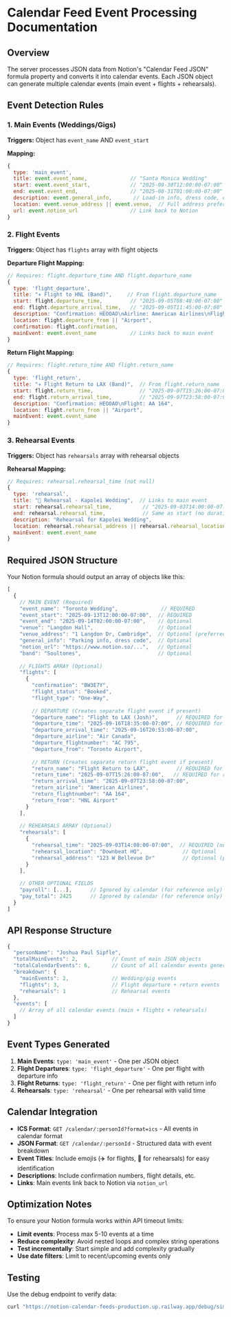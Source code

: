 # Calendar Feed Event Processing Documentation

## Overview
The server processes JSON data from Notion's "Calendar Feed JSON" formula property and converts it into calendar events. Each JSON object can generate multiple calendar events (main event + flights + rehearsals).

## Event Detection Rules

### 1. **Main Events** (Weddings/Gigs)
**Triggers:** Object has `event_name` AND `event_start`

**Mapping:**
```javascript
{
  type: 'main_event',
  title: event.event_name,              // "Santa Monica Wedding"
  start: event.event_start,             // "2025-08-30T12:00:00-07:00"
  end: event.event_end,                 // "2025-08-31T01:00:00-07:00"
  description: event.general_info,       // Load-in info, dress code, etc.
  location: event.venue_address || event.venue,  // Full address preferred
  url: event.notion_url                 // Link back to Notion
}
```

### 2. **Flight Events** 
**Triggers:** Object has `flights` array with flight objects

**Departure Flight Mapping:**
```javascript
// Requires: flight.departure_time AND flight.departure_name
{
  type: 'flight_departure',
  title: "✈️ Flight to HNL (Band)",     // From flight.departure_name
  start: flight.departure_time,         // "2025-09-05T08:48:00-07:00"
  end: flight.departure_arrival_time,   // "2025-09-05T11:45:00-07:00"
  description: "Confirmation: HEOOAO\nAirline: American Airlines\nFlight: AA 31",
  location: flight.departure_from || "Airport",
  confirmation: flight.confirmation,
  mainEvent: event.event_name           // Links back to main event
}
```

**Return Flight Mapping:**
```javascript
// Requires: flight.return_time AND flight.return_name
{
  type: 'flight_return',
  title: "✈️ Flight Return to LAX (Band)",  // From flight.return_name
  start: flight.return_time,               // "2025-09-07T15:26:00-07:00"
  end: flight.return_arrival_time,         // "2025-09-07T23:58:00-07:00"
  description: "Confirmation: HEOOAO\nFlight: AA 164",
  location: flight.return_from || "Airport",
  mainEvent: event.event_name
}
```

### 3. **Rehearsal Events**
**Triggers:** Object has `rehearsals` array with rehearsal objects

**Rehearsal Mapping:**
```javascript
// Requires: rehearsal.rehearsal_time (not null)
{
  type: 'rehearsal',
  title: "🎵 Rehearsal - Kapolei Wedding",  // Links to main event
  start: rehearsal.rehearsal_time,          // "2025-09-03T14:00:00-07:00"
  end: rehearsal.rehearsal_time,            // Same as start (no duration)
  description: "Rehearsal for Kapolei Wedding",
  location: rehearsal.rehearsal_address || rehearsal.rehearsal_location || "TBD",
  mainEvent: event.event_name
}
```

## Required JSON Structure

Your Notion formula should output an array of objects like this:

```javascript
[
  {
    // MAIN EVENT (Required)
    "event_name": "Toronto Wedding",              // REQUIRED
    "event_start": "2025-09-13T12:00:00-07:00",  // REQUIRED
    "event_end": "2025-09-14T02:00:00-07:00",    // Optional
    "venue": "Langdon Hall",                     // Optional
    "venue_address": "1 Langdon Dr, Cambridge",  // Optional (preferred)
    "general_info": "Parking info, dress code",  // Optional
    "notion_url": "https://www.notion.so/...",   // Optional
    "band": "Soultones",                         // Optional
    
    // FLIGHTS ARRAY (Optional)
    "flights": [
      {
        "confirmation": "BW3E7Y",
        "flight_status": "Booked",
        "flight_type": "One-Way",
        
        // DEPARTURE (Creates separate flight event if present)
        "departure_name": "Flight to LAX (Josh)",      // REQUIRED for departure event
        "departure_time": "2025-09-16T18:35:00-07:00", // REQUIRED for departure event
        "departure_arrival_time": "2025-09-16T20:53:00-07:00",
        "departure_airline": "Air Canada",
        "departure_flightnumber": "AC 795",
        "departure_from": "Toronto Airport",
        
        // RETURN (Creates separate return flight event if present)
        "return_name": "Flight Return to LAX",         // REQUIRED for return event
        "return_time": "2025-09-07T15:26:00-07:00",   // REQUIRED for return event
        "return_arrival_time": "2025-09-07T23:58:00-07:00",
        "return_airline": "American Airlines",
        "return_flightnumber": "AA 164",
        "return_from": "HNL Airport"
      }
    ],
    
    // REHEARSALS ARRAY (Optional)
    "rehearsals": [
      {
        "rehearsal_time": "2025-09-03T14:00:00-07:00",  // REQUIRED (null = ignored)
        "rehearsal_location": "Downbeat HQ",             // Optional
        "rehearsal_address": "123 W Bellevue Dr"         // Optional (preferred)
      }
    ],
    
    // OTHER OPTIONAL FIELDS
    "payroll": [...],      // Ignored by calendar (for reference only)
    "pay_total": 2425      // Ignored by calendar (for reference only)
  }
]
```

## API Response Structure

```javascript
{
  "personName": "Joshua Paul Sipfle",
  "totalMainEvents": 2,           // Count of main JSON objects
  "totalCalendarEvents": 6,       // Count of all calendar events generated
  "breakdown": {
    "mainEvents": 2,              // Wedding/gig events
    "flights": 3,                 // Flight departure + return events  
    "rehearsals": 1               // Rehearsal events
  },
  "events": [
    // Array of all calendar events (main + flights + rehearsals)
  ]
}
```

## Event Types Generated

1. **Main Events**: `type: 'main_event'` - One per JSON object
2. **Flight Departures**: `type: 'flight_departure'` - One per flight with departure info
3. **Flight Returns**: `type: 'flight_return'` - One per flight with return info  
4. **Rehearsals**: `type: 'rehearsal'` - One per rehearsal with valid time

## Calendar Integration

- **ICS Format**: `GET /calendar/:personId?format=ics` - All events in calendar format
- **JSON Format**: `GET /calendar/:personId` - Structured data with event breakdown
- **Event Titles**: Include emojis (✈️ for flights, 🎵 for rehearsals) for easy identification
- **Descriptions**: Include confirmation numbers, flight details, etc.
- **Links**: Main events link back to Notion via `notion_url`

## Optimization Notes

To ensure your Notion formula works within API timeout limits:
- **Limit events**: Process max 5-10 events at a time
- **Reduce complexity**: Avoid nested loops and complex string operations  
- **Test incrementally**: Start simple and add complexity gradually
- **Use date filters**: Limit to recent/upcoming events only

## Testing

Use the debug endpoint to verify data:
```bash
curl "https://notion-calendar-feeds-production.up.railway.app/debug/simple-test/PERSON_ID"
```
